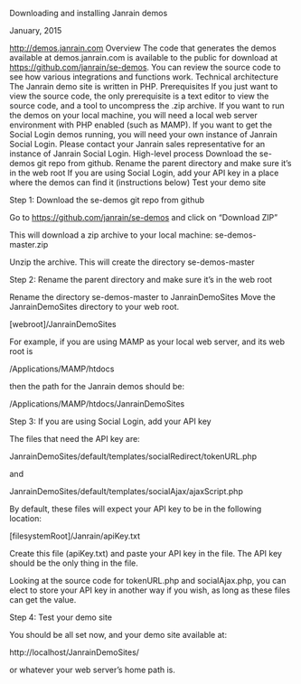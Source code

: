 Downloading and installing Janrain demos

January, 2015

http://demos.janrain.com
Overview
The code that generates the demos available at demos.janrain.com is available to the public for download at https://github.com/janrain/se-demos. You can review the source code to see how various integrations and functions work.
Technical architecture
The Janrain demo site is written in PHP.
Prerequisites
If you just want to view the source code, the only prerequisite is a text editor to view the source code, and a tool to uncompress the .zip archive.
If you want to run the demos on your local machine, you will need a local web server environment with PHP enabled (such as MAMP). 
If you want to get the Social Login demos running, you will need your own instance of Janrain Social Login. Please contact your Janrain sales representative for an instance of Janrain Social Login.
High-level process
Download the se-demos git repo from github.
Rename the parent directory and make sure it’s in the web root
If you are using Social Login, add your API key in a place where the demos can find it (instructions below)
Test your demo site

Step 1: Download the se-demos git repo from github

Go to https://github.com/janrain/se-demos
and click on “Download ZIP”

This will download a zip archive to your local machine: se-demos-master.zip

Unzip the archive. This will create the directory se-demos-master

Step 2: Rename the parent directory and make sure it’s in the web root

Rename the directory se-demos-master to JanrainDemoSites
Move the JanrainDemoSites directory to your web root.

[webroot]/JanrainDemoSites

For example, if you are using MAMP as your local web server, and its web root is 

/Applications/MAMP/htdocs

then the path for the Janrain demos should be:

/Applications/MAMP/htdocs/JanrainDemoSites

Step 3: If you are using Social Login, add your API key

The files that need the API key are:

JanrainDemoSites/default/templates/socialRedirect/tokenURL.php

and

JanrainDemoSites/default/templates/socialAjax/ajaxScript.php

By default, these files will expect your API key to be in the following location:

[filesystemRoot]/Janrain/apiKey.txt

Create this file (apiKey.txt) and paste your API key in the file. The API key should be the only thing in the file.

Looking at the source code for tokenURL.php and socialAjax.php, you can elect to store your API key in another way if you wish, as long as these files can get the value.

Step 4: Test your demo site

You should be all set now, and your demo site available at:

http://localhost/JanrainDemoSites/

or whatever your web server’s home path is.


